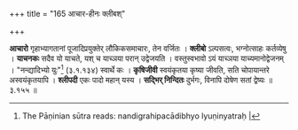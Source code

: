 +++
title = "165 आचार-हीनः क्लीबश्"

+++


**आचारो** गृहाभ्यागतानां पूजादिप्रयुक्तेर् लौकिकसमाचारः, तेन वर्जितः । **क्लीबो** ऽल्पसत्वः, भग्नोत्साहः कर्तव्येषु । **याचनकः** सदैव यो याचते, यश् च याच्ञया परान् उद्वेजयति । वस्तुस्वभावो ऽयं याच्ञया याच्यमानोद्वेजनम् । "नन्द्यादिभ्यो युः"[^२९६] (३.१.१३४) स्वार्थे कः । **कृषिजीवी** स्वयंकृतया कृष्या जीवति, सति चोपायान्तरे अस्वयंकृतयापि । **श्लीपदी** एकः पादो महान् यस्य । **सद्भिर् निन्दितः** दुर्भगः, विनापि दोषेण सतां द्वेष्यः ॥ ३.१५५ ॥


[^२९६]:
     The Pāṇinian sūtra reads: nandigrahipacādibhyo lyuṇinyatraḥ |